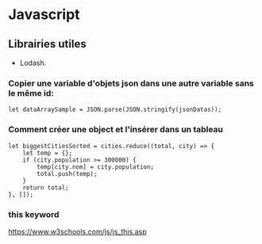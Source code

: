 # Javascript

## Librairies utiles

- Lodash.

### Copier une variable d'objets json dans une autre variable sans le même id:

```JS
let dataArraySample = JSON.parse(JSON.stringify(jsonDatas));
```


### Comment créer une object et l'insérer dans un tableau

```JS
let biggestCitiesSorted = cities.reduce((total, city) => {
    let temp = {};
    if (city.population >= 300000) {
        temp[city.nom] = city.population;
        total.push(temp);
    }
    return total;
}, []);
```


### this keyword
 
https://www.w3schools.com/js/js_this.asp